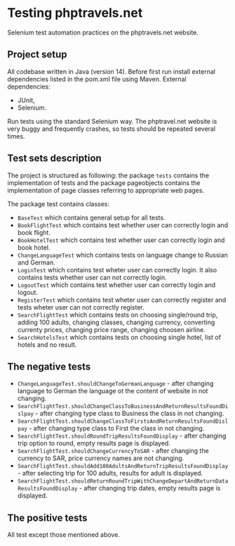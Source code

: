 # Testing phptravels.net
Selenium test automation practices on the phptravels.net website.
 
## Project setup
All codebase written in Java (version 14). Before first run install external dependencies listed in the pom.xml file using Maven.
External dependencies: 
- JUnit,
- Selenium. 

Run tests using the standard Selenium way. The phptravel.net website is very buggy and frequently crashes, so tests should be repeated several times.

## Test sets description
The project is structured as following: the package `tests` contains the implementation of tests and the package pageobjects contains the implementation of page classes referring to appropriate web pages.

The package test contains classes:
- `BaseTest` which contains general setup for all tests.
- `BookFlightTest` which contains test whether user can correctly login and book flight.
- `BookHotelTest` which contains test whether user can correctly login and book hotel.
- `ChangeLanguageTest` which contains tests on language change to Russian and German.
- `LoginTest` which contains test wheter user can correctly login. It also contains tests whether user can not correctly login.
- `LogoutTest` which contains test whether user can correctly login and logout.
- `RegisterTest` which contains test wheter user can correctly register and tests wheter user can not correctly register.
- `SearchFlightTest` which contains tests on choosing single/round trip, adding 100 adults, changing classes, changing currency, converting currenty prices, changing price range, changing choosen airline.
- `SearchHotelsTest` which contains tests on choosing single hotel, list of hotels and no result.

## The negative tests
- `ChangeLanguageTest.shouldChangeToGermanLanguage` - after changing language to German the language ot the content of website in not changing.
- `SearchFlightTest.shouldChangeClassToBusinessAndReturnResultsFoundDislpay` - after changing type class to Business the class in not changing.
- `SearchFlightTest.shouldChangeClassToFirstsAndReturnResultsFoundDislpay` - after changing type class to First the class in not changing.
- `SearchFlightTest.shouldRoundTripResultsFoundDisplay` - after changing trip option to round, empty results page is displayed.
- `SearchFlightTest.shouldChangeCurrencyToSAR` - after changing the currency to SAR, price currency names are not changing.
- `SearchFlightTest.shouldAdd100AdultsAndReturnTripResultsFoundDisplay` - after selecting trip for 100 adults, results for adult is displayed.
- `SearchFlightTest.shouldReturnRoundTripWithChangeDepartAndReturnDataResultsFoundDisplay` - after changing trip dates, empty results page is displayed.

## The positive tests
All test except those mentioned above.